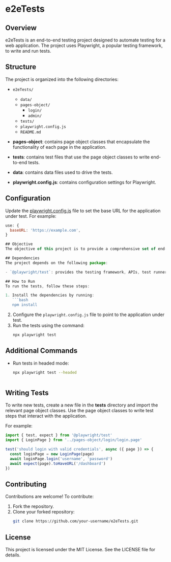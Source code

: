 
# e2eTests

## Overview
e2eTests is an end-to-end testing project designed to automate testing for a web application. The project uses Playwright, a popular testing framework, to write and run tests.

## Structure
The project is organized into the following directories:

- `e2eTests/`
  - `data/`
  - `pages-object/`
    - `login/`
    - `admin/`
  - `tests/`
  - `playwright.config.js`
  - `README.md`

- **pages-object**: contains page object classes that encapsulate the functionality of each page in the application.
- **tests**: contains test files that use the page object classes to write end-to-end tests.
- **data**: contains data files used to drive the tests.
- **playwright.config.js**: contains configuration settings for Playwright.

## Configuration
Update the [playwright.config.js](http://_vscodecontentref_/3) file to set the base URL for the application under test. For example:

```javascript
use: {
  baseURL: 'https://example.com',
}

## Objective
The objective of this project is to provide a comprehensive set of end-to-end tests for the web application, ensuring that it functions as expected and meets the required standards.

## Dependencies
The project depends on the following package:

- `@playwright/test`: provides the testing framework, APIs, test runner, and reporting capabilities.

## How to Run
To run the tests, follow these steps:

1. Install the dependencies by running:
   ```bash
   npm install
   ```
2. Configure the `playwright.config.js` file to point to the application under test.
3. Run the tests using the command:
   ```bash
   npx playwright test
   ```

## Additional Commands

- Run tests in headed mode:
  ```bash
  npx playwright test --headed



## Writing Tests
To write new tests, create a new file in the **tests** directory and import the relevant page object classes. Use the page object classes to write test steps that interact with the application.

For example:

```javascript
import { test, expect } from '@playwright/test'
import { LoginPage } from '../pages-object/login/login.page'

test('should login with valid credentials', async ({ page }) => {
  const loginPage = new LoginPage(page)
  await loginPage.login('username', 'password')
  await expect(page).toHaveURL('/dashboard')
})
```

## Contributing
Contributions are welcome! To contribute:

1. Fork the repository.
2. Clone your forked repository:
   ```bash
   git clone https://github.com/your-username/e2eTests.git

## License
This project is licensed under the MIT License. See the LICENSE file for details.